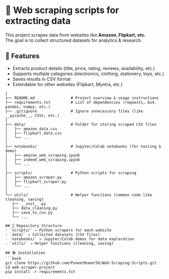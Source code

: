 # 📜 Web scraping scripts for extracting data

This project scrapes data from websites like **Amazon, Flipkart, etc.**  
The goal is to collect structured datasets for analytics & research.

## 🚀 Features
- Extracts product details (title, price, rating, reviews, availability, etc.)
- Supports multiple categories (electronics, clothing, stationery, toys, etc.)
- Saves results in CSV format
- Extendable for other websites (Flipkart, Myntra, etc.)


 ```web-scraper-project/
│
├── README.md                # Project overview & usage instructions
├── requirements.txt         # List of dependencies (requests, bs4, pandas, numpy, etc.)
├── .gitignore               # Ignore unnecessary files (like __pycache__, CSVs, etc.)
│
├── data/                    # Folder for storing scraped CSV files
│   ├── amazon_data.csv
│   ├── flipkart_data.csv
│   └── ...
│
├── notebooks/               # Jupyter/Colab notebooks (for testing & demo)
│   ├── amazon_web_scraping.ipynb
│   ├── indeed_web_scraping.ipynb
│   └── ...
│
├── scripts/                 # Python scripts for scraping
│   ├── amazon_scraper.py
│   ├── flipkart_scraper.py
│   └── ...
│
└── utils/                   # Helper functions (common code like cleaning, saving)
    ├── __init__.py
    ├── data_cleaning.py
    ├── save_to_csv.py
    └── ...

## 📂 Repository Structure
- `scripts/` → Python scrapers for each website  
- `data/` → Collected datasets (CSV files)  
- `notebooks/` → Jupyter/Colab demos for data exploration  
- `utils/` → Helper functions (cleaning, saving)  

## 🛠️ Installation
```bash
git clone https://github.com/PuneetKumar56/Web-Scraping-Scripts.git
cd web-scraper-project
pip install -r requirements.txt
